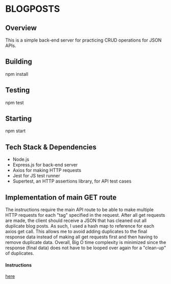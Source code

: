 # BLOGPOSTS

## Overview 
This is a simple back-end server for practicing CRUD operations for JSON APIs.  

## Building
npm install

## Testing
npm test

## Starting
npm start

## Tech Stack & Dependencies 
- Node.js 
- Express.js for back-end server 
- Axios for making HTTP requests 
- Jest for JS test runner
- Supertest, an HTTP assertions library, for API test cases

## Implementation of main GET route 
The instructions require the main API route to be able to make multiple HTTP requests for each "tag" specified in the request. After all get requests are made, the client should receive a JSON that has cleaned out all duplicate blog posts. As such, I used a hash map to reference for each axios get call. This allows me to avoid adding duplicates to the final response data instead of making all get requests first and then having to remove duplicate data. Overall, Big O time complexity is minimized since the response (final data) does not have to be looped over again for a "clean-up" of duplicates.

#### Instructions
[here](https://storage.googleapis.com/hatchways-app.appspot.com/assessments/data/instructions/b-3/Back-end%20Assessment%20-%20Blog%20Posts-TZW3TH2D4VFVDPKH4D6C.pdf)
